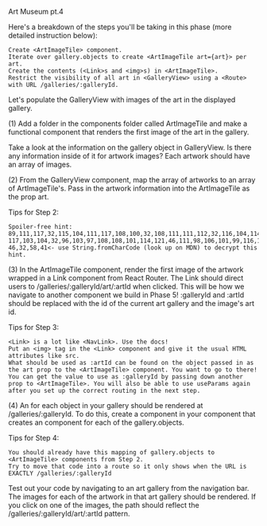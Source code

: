 Art Museum pt.4

Here's a breakdown of the steps you'll be taking in this phase (more detailed instruction below):

    Create <ArtImageTile> component.
    Iterate over gallery.objects to create <ArtImageTile art={art}> per art.
    Create the contents (<Link>s and <img>s) in <ArtImageTile>.
    Restrict the visibility of all art in <GalleryView> using a <Route> with URL /galleries/:galleryId.

Let's populate the GalleryView with images of the art in the displayed gallery.

(1) Add a folder in the components folder called ArtImageTile and make a functional component that renders the first image of the art in the gallery.

Take a look at the information on the gallery object in GalleryView. Is there any information inside of it for artwork images? Each artwork should have an array of images.

(2) From the GalleryView component, map the array of artworks to an array of ArtImageTile's. Pass in the artwork information into the ArtImageTile as the prop art.

Tips for Step 2:

    Spoiler-free hint: 89,111,117,32,115,104,111,117,108,100,32,108,111,111,112,32,116,104,114,111, 117,103,104,32,96,103,97,108,108,101,114,121,46,111,98,106,101,99,116,115,96, 46,32,58,41<- use String.fromCharCode (look up on MDN) to decrypt this hint.

(3) In the ArtImageTile component, render the first image of the artwork wrapped in a Link component from React Router. The Link should direct users to /galleries/:galleryId/art/:artId when clicked. This will be how we navigate to another component we build in Phase 5! :galleryId and :artId should be replaced with the id of the current art gallery and the image's art id.

Tips for Step 3:

    <Link> is a lot like <NavLink>. Use the docs!
    Put an <img> tag in the <Link> component and give it the usual HTML attributes like src.
    What should be used as :artId can be found on the object passed in as the art prop to the <ArtImageTile> component. You want to go to there!
    You can get the value to use as :galleryId by passing down another prop to <ArtImageTile>. You will also be able to use useParams again after you set up the correct routing in the next step.

(4) An <ArtImageTile> for each object in your gallery should be rendered at /galleries/:galleryId. To do this, create a <Route> component in your <GalleryView> component that creates an <ArtImageTile> component for each of the gallery.objects.

Tips for Step 4:

    You should already have this mapping of gallery.objects to <ArtImageTile> components from Step 2.
    Try to move that code into a route so it only shows when the URL is EXACTLY /galleries/:galleryId

Test out your code by navigating to an art gallery from the navigation bar. The images for each of the artwork in that art gallery should be rendered. If you click on one of the images, the path should reflect the /galleries/:galleryId/art/:artId pattern.
